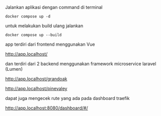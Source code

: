 Jalankan aplikasi dengan command di terminal

```docker compose up -d```

untuk melakukan build ulang jalankan

```docker compose up --build```

app terdiri dari frontend menggunakan Vue 

http://app.localhost/

dan terdiri dari 2 backend menggunakan framework microservice laravel (Lumen)

http://app.localhost/grandoak

http://app.localhost/pinevaley

dapat juga mengecek rute yang ada pada dashboard traefik

http://app.localhost:8080/dashboard/#/